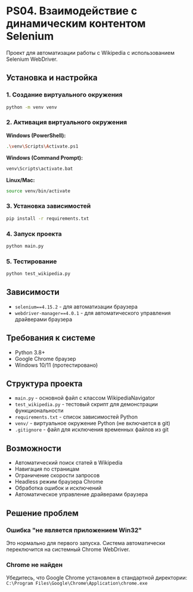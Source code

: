# PS04. Взаимодействие с динамическим контентом Selenium

Проект для автоматизации работы с Wikipedia с использованием Selenium WebDriver.

## Установка и настройка

### 1. Создание виртуального окружения
```bash
python -m venv venv
```

### 2. Активация виртуального окружения
**Windows (PowerShell):**
```bash
.\venv\Scripts\Activate.ps1
```

**Windows (Command Prompt):**
```bash
venv\Scripts\activate.bat
```

**Linux/Mac:**
```bash
source venv/bin/activate
```

### 3. Установка зависимостей
```bash
pip install -r requirements.txt
```

### 4. Запуск проекта
```bash
python main.py
```

### 5. Тестирование
```bash
python test_wikipedia.py
```

## Зависимости

- `selenium==4.15.2` - для автоматизации браузера
- `webdriver-manager==4.0.1` - для автоматического управления драйверами браузера

## Требования к системе

- Python 3.8+
- Google Chrome браузер
- Windows 10/11 (протестировано)

## Структура проекта

- `main.py` - основной файл с классом WikipediaNavigator
- `test_wikipedia.py` - тестовый скрипт для демонстрации функциональности
- `requirements.txt` - список зависимостей Python
- `venv/` - виртуальное окружение Python (не включается в git)
- `.gitignore` - файл для исключения временных файлов из git

## Возможности

- Автоматический поиск статей в Wikipedia
- Навигация по страницам
- Ограничение скорости запросов
- Headless режим браузера Chrome
- Обработка ошибок и исключений
- Автоматическое управление драйверами браузера

## Решение проблем

### Ошибка "не является приложением Win32"
Это нормально для первого запуска. Система автоматически переключится на системный Chrome WebDriver.

### Chrome не найден
Убедитесь, что Google Chrome установлен в стандартной директории:
`C:\Program Files\Google\Chrome\Application\chrome.exe`
